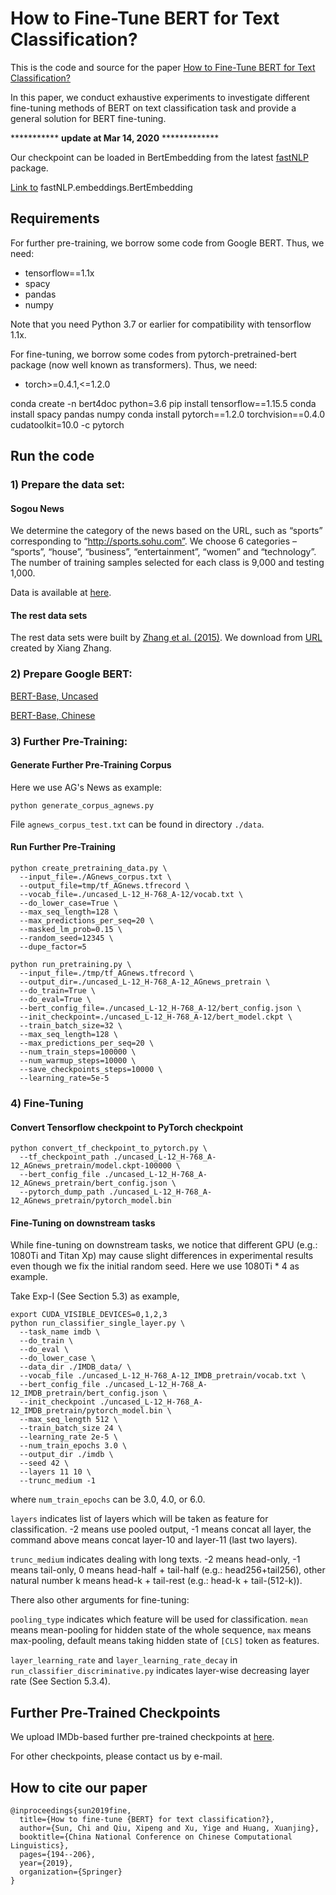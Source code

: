 # How to Fine-Tune BERT for Text Classification?

This is the code and source for the paper [How to Fine-Tune BERT for Text Classification?](https://arxiv.org/abs/1905.05583)

In this paper, we conduct exhaustive experiments to investigate different fine-tuning methods of BERT on text classification task and provide a general solution for BERT fine-tuning.


\*********** **update at Mar 14, 2020** \*************

Our checkpoint can be loaded in BertEmbedding from the latest [fastNLP](https://github.com/fastnlp/fastNLP) package.

[Link to](https://github.com/fastnlp/fastNLP/blob/master/fastNLP/embeddings/bert_embedding.py) fastNLP.embeddings.BertEmbedding

## Requirements

For further pre-training, we borrow some code from Google BERT. Thus, we need:

+ tensorflow==1.1x
+ spacy
+ pandas
+ numpy

Note that you need Python 3.7 or earlier for compatibility with tensorflow 1.1x.

For fine-tuning, we borrow some codes from pytorch-pretrained-bert package (now well known as transformers). Thus, we need:

+ torch>=0.4.1,<=1.2.0

conda create -n bert4doc python=3.6
 pip  install tensorflow==1.15.5
conda install spacy pandas numpy
conda install pytorch==1.2.0 torchvision==0.4.0 cudatoolkit=10.0 -c pytorch

## Run the code

### 1) Prepare the data set:

#### Sogou News

We determine the category of the news based on the URL, such as “sports” corresponding
to “http://sports.sohu.com”. We choose 6 categories
– “sports”, “house”, “business”, “entertainment”,
“women” and “technology”. The number
of training samples selected for each class is 9,000
and testing 1,000.

Data is available at [here](https://drive.google.com/drive/folders/1Rbi0tnvsQrsHvT_353pMdIbRwDlLhfwM).

#### The rest data sets

The rest data sets were built by [Zhang et al. (2015)](https://papers.nips.cc/paper/5782-character-level-convolutional-networks-for-text-classification.pdf).
We download from [URL](https://drive.google.com/drive/u/0/folders/0Bz8a_Dbh9Qhbfll6bVpmNUtUcFdjYmF2SEpmZUZUcVNiMUw1TWN6RDV3a0JHT3kxLVhVR2M) created by Xiang Zhang.


### 2) Prepare Google BERT:

[BERT-Base, Uncased](https://storage.googleapis.com/bert_models/2018_10_18/uncased_L-12_H-768_A-12.zip)

[BERT-Base, Chinese](https://storage.googleapis.com/bert_models/2018_11_03/chinese_L-12_H-768_A-12.zip)


### 3) Further Pre-Training:

#### Generate Further Pre-Training Corpus

Here we use AG's News as example:
```shell
python generate_corpus_agnews.py
```
File ``agnews_corpus_test.txt`` can be found in directory ``./data``.

#### Run Further Pre-Training

```shell
python create_pretraining_data.py \
  --input_file=./AGnews_corpus.txt \
  --output_file=tmp/tf_AGnews.tfrecord \
  --vocab_file=./uncased_L-12_H-768_A-12/vocab.txt \
  --do_lower_case=True \
  --max_seq_length=128 \
  --max_predictions_per_seq=20 \
  --masked_lm_prob=0.15 \
  --random_seed=12345 \
  --dupe_factor=5
  
python run_pretraining.py \
  --input_file=./tmp/tf_AGnews.tfrecord \
  --output_dir=./uncased_L-12_H-768_A-12_AGnews_pretrain \
  --do_train=True \
  --do_eval=True \
  --bert_config_file=./uncased_L-12_H-768_A-12/bert_config.json \
  --init_checkpoint=./uncased_L-12_H-768_A-12/bert_model.ckpt \
  --train_batch_size=32 \
  --max_seq_length=128 \
  --max_predictions_per_seq=20 \
  --num_train_steps=100000 \
  --num_warmup_steps=10000 \
  --save_checkpoints_steps=10000 \
  --learning_rate=5e-5
```


### 4) Fine-Tuning

#### Convert Tensorflow checkpoint to PyTorch checkpoint

```shell
python convert_tf_checkpoint_to_pytorch.py \
  --tf_checkpoint_path ./uncased_L-12_H-768_A-12_AGnews_pretrain/model.ckpt-100000 \
  --bert_config_file ./uncased_L-12_H-768_A-12_AGnews_pretrain/bert_config.json \
  --pytorch_dump_path ./uncased_L-12_H-768_A-12_AGnews_pretrain/pytorch_model.bin
```

#### Fine-Tuning on downstream tasks

While fine-tuning on downstream tasks, we notice that different GPU (e.g.: 1080Ti and Titan Xp) may cause 
slight differences in experimental results even though we fix the initial random seed.
Here we use 1080Ti * 4 as example.

Take Exp-I (See Section 5.3) as example,

```shell
export CUDA_VISIBLE_DEVICES=0,1,2,3
python run_classifier_single_layer.py \
  --task_name imdb \
  --do_train \
  --do_eval \
  --do_lower_case \
  --data_dir ./IMDB_data/ \
  --vocab_file ./uncased_L-12_H-768_A-12_IMDB_pretrain/vocab.txt \
  --bert_config_file ./uncased_L-12_H-768_A-12_IMDB_pretrain/bert_config.json \
  --init_checkpoint ./uncased_L-12_H-768_A-12_IMDB_pretrain/pytorch_model.bin \
  --max_seq_length 512 \
  --train_batch_size 24 \
  --learning_rate 2e-5 \
  --num_train_epochs 3.0 \
  --output_dir ./imdb \
  --seed 42 \
  --layers 11 10 \
  --trunc_medium -1
```

where ``num_train_epochs`` can be 3.0, 4.0, or 6.0.

``layers`` indicates list of layers which will be taken as feature for classification.
-2 means use pooled output, -1 means concat all layer, the command above means concat
layer-10 and layer-11 (last two layers).

``trunc_medium`` indicates dealing with long texts. -2 means head-only, -1 means tail-only,
0 means head-half + tail-half (e.g.: head256+tail256),
other natural number k means head-k + tail-rest (e.g.: head-k + tail-(512-k)).

There also other arguments for fine-tuning:

``pooling_type`` indicates which feature will be used for classification. `mean` means
mean-pooling for hidden state of the whole sequence, `max` means max-pooling, default means
taking hidden state of `[CLS]` token as features.

``layer_learning_rate`` and ``layer_learning_rate_decay`` in ``run_classifier_discriminative.py``
indicates layer-wise decreasing layer rate (See Section 5.3.4).


## Further Pre-Trained Checkpoints

We upload IMDb-based further pre-trained checkpoints at
[here](https://drive.google.com/drive/folders/1Rbi0tnvsQrsHvT_353pMdIbRwDlLhfwM).

For other checkpoints, please contact us by e-mail.

## How to cite our paper

```text
@inproceedings{sun2019fine,
  title={How to fine-tune {BERT} for text classification?},
  author={Sun, Chi and Qiu, Xipeng and Xu, Yige and Huang, Xuanjing},
  booktitle={China National Conference on Chinese Computational Linguistics},
  pages={194--206},
  year={2019},
  organization={Springer}
}
```
